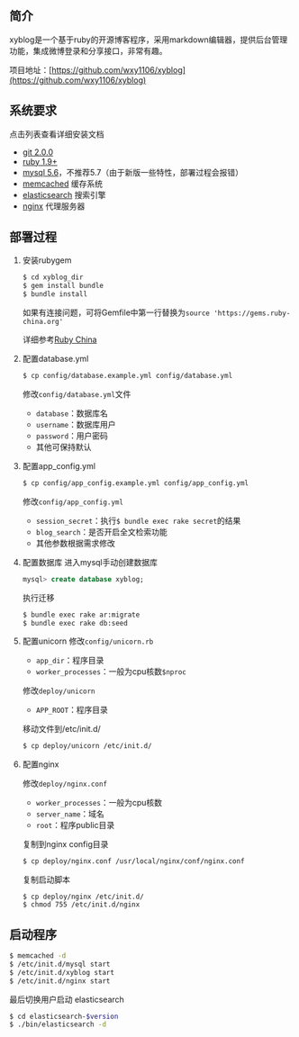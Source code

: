 ## 简介
xyblog是一个基于ruby的开源博客程序，采用markdown编辑器，提供后台管理功能，集成微博登录和分享接口，非常有趣。

项目地址：[https://github.com/wxy1106/xyblog](https://github.com/wxy1106/xyblog)

## 系统要求
点击列表查看详细安装文档
- [git 2.0.0](http://www.nebula.pub/blog/4/git-install)
- [ruby 1.9+](http://www.nebula.pub/blog/3/ruby-install)
- [mysql 5.6](http://www.nebula.pub/blog/5/mysql-install)，不推荐5.7（由于新版一些特性，部署过程会报错）
- [memcached](http://memcached.org/downloads) 缓存系统
- [elasticsearch](https://www.elastic.co/downloads/elasticsearch) 搜索引擎
- [nginx](http://nebula.pub/blog/6/nginx-install) 代理服务器

## 部署过程
1. 安装rubygem

    ```bash
    $ cd xyblog_dir
    $ gem install bundle
    $ bundle install
    ```

    如果有连接问题，可将Gemfile中第一行替换为`source 'https://gems.ruby-china.org'`

    详细参考[Ruby China](https://gems.ruby-china.org/)

2. 配置database.yml

    ```bash
    $ cp config/database.example.yml config/database.yml
    ```

    修改`config/database.yml`文件
    - `database`：数据库名
    - `username`：数据库用户
    - `password`：用户密码
    - 其他可保持默认

3. 配置app_config.yml

    ```bash
    $ cp config/app_config.example.yml config/app_config.yml
    ```

    修改`config/app_config.yml`
    - `session_secret`：执行`$ bundle exec rake secret`的结果
    - `blog_search`：是否开启全文检索功能
    - 其他参数根据需求修改

4. 配置数据库
    进入mysql手动创建数据库

    ```sql
    mysql> create database xyblog;
    ```

    执行迁移

    ```bash
    $ bundle exec rake ar:migrate
    $ bundle exec rake db:seed
    ```

5. 配置unicorn
    修改`config/unicorn.rb`
    - `app_dir`：程序目录
    - `worker_processes`：一般为cpu核数`$nproc`


    修改`deploy/unicorn`
    - `APP_ROOT`：程序目录

    移动文件到/etc/init.d/

    ```bash
    $ cp deploy/unicorn /etc/init.d/
    ```

6. 配置nginx

    修改`deploy/nginx.conf`
    - `worker_processes`：一般为cpu核数
    - `server_name`：域名
    - `root`：程序public目录

    复制到nginx config目录

    ```bash
    $ cp deploy/nginx.conf /usr/local/nginx/conf/nginx.conf
    ```

    复制启动脚本

    ```
    $ cp deploy/nginx /etc/init.d/
    $ chmod 755 /etc/init.d/nginx
    ```

## 启动程序

```bash
$ memcached -d
$ /etc/init.d/mysql start
$ /etc/init.d/xyblog start
$ /etc/init.d/nginx start
```

最后切换用户启动 elasticsearch

```bash
$ cd elasticsearch-$version
$ ./bin/elasticsearch -d
```